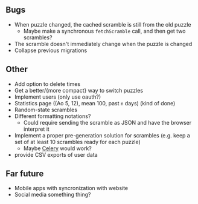 ## Bugs

 * When puzzle changed, the cached scramble is still from the old puzzle
   * Maybe make a synchronous `fetchScramble` call, and then get two scrambles?
 * The scramble doesn't immediately change when the puzzle is changed
 * Collapse previous migrations

## Other

 * Add option to delete times
 * Get a better/{more compact} way to switch puzzles
 * Implement users (only use oauth?)
 * Statistics page ((Ao 5, 12), mean 100, past `n` days) (kind of done)
 * Random-state scrambles
 * Different formatting notations?
   * Could require sending the scramble as JSON and have the browser interpret it
 * Implement a proper pre-generation solution for scrambles (e.g. keep a set of at least 10 scrambles ready for each puzzle)
   * Maybe [Celery](http://celeryproject.org/) would work?
 * provide CSV exports of user data

## Far future

 * Mobile apps with syncronization with website
 * Social media something thing?
